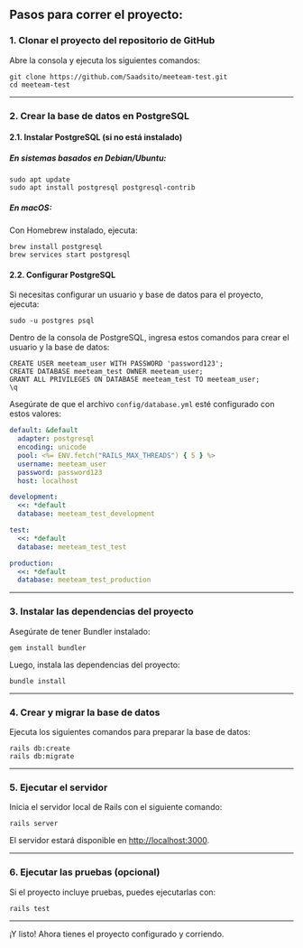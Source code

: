 ## Pasos para correr el proyecto:

### 1. Clonar el proyecto del repositorio de GitHub
Abre la consola y ejecuta los siguientes comandos:

```
git clone https://github.com/Saadsito/meeteam-test.git
cd meeteam-test
```

---

### 2. Crear la base de datos en PostgreSQL
#### 2.1. Instalar PostgreSQL (si no está instalado)
##### En sistemas basados en Debian/Ubuntu:
```
sudo apt update
sudo apt install postgresql postgresql-contrib
```

##### En macOS:
Con Homebrew instalado, ejecuta:
```
brew install postgresql
brew services start postgresql
```

#### 2.2. Configurar PostgreSQL
Si necesitas configurar un usuario y base de datos para el proyecto, ejecuta:

```
sudo -u postgres psql
```

Dentro de la consola de PostgreSQL, ingresa estos comandos para crear el usuario y la base de datos:

```
CREATE USER meeteam_user WITH PASSWORD 'password123';
CREATE DATABASE meeteam_test OWNER meeteam_user;
GRANT ALL PRIVILEGES ON DATABASE meeteam_test TO meeteam_user;
\q
```

Asegúrate de que el archivo `config/database.yml` esté configurado con estos valores:

```yaml
default: &default
  adapter: postgresql
  encoding: unicode
  pool: <%= ENV.fetch("RAILS_MAX_THREADS") { 5 } %>
  username: meeteam_user
  password: password123
  host: localhost

development:
  <<: *default
  database: meeteam_test_development

test:
  <<: *default
  database: meeteam_test_test

production:
  <<: *default
  database: meeteam_test_production
```

---

### 3. Instalar las dependencias del proyecto
Asegúrate de tener Bundler instalado:

```
gem install bundler
```

Luego, instala las dependencias del proyecto:

```
bundle install
```

---

### 4. Crear y migrar la base de datos
Ejecuta los siguientes comandos para preparar la base de datos:

```
rails db:create
rails db:migrate
```

---

### 5. Ejecutar el servidor
Inicia el servidor local de Rails con el siguiente comando:

```
rails server
```

El servidor estará disponible en [http://localhost:3000](http://localhost:3000).

---

### 6. Ejecutar las pruebas (opcional)
Si el proyecto incluye pruebas, puedes ejecutarlas con:

```
rails test
```

---

¡Y listo! Ahora tienes el proyecto configurado y corriendo.
